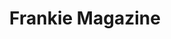 ---
title: "Frankie Magazine"
draft: false
slug: "frankie-magazine"
weight: "10"
mainpage: true
related: true

block_project: {
	description: "(description coming soon)",
	work: [ 
		{class: "col-12", src: "img/illustration_frankie-magazine_cover-spread.jpg"},
		{class: "col-12 col-md-6", src: "img/illustration_frankie-magazine_spread-zoom-01.jpg"},
		{class: "col-12 col-md-6", src: "img/illustration_frankie-magazine_spread-zoom-02.jpg"},
		{class: "col-12 col-md-8", src: "img/illustration_frankie-magazine_spread-zoom-03.png"}
	]
}

---